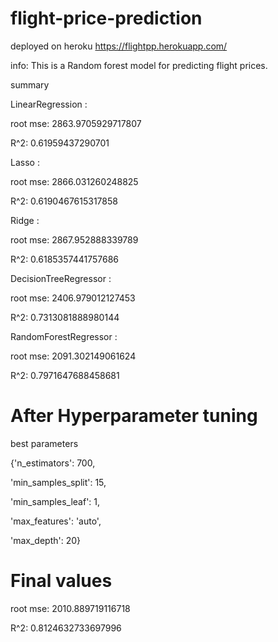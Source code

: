 # flight-price-prediction
deployed on heroku
https://flightpp.herokuapp.com/

 info:
 This is a Random forest model for predicting flight prices.
 
 summary
 
LinearRegression : 

 root mse: 2863.9705929717807
 
 R^2: 0.61959437290701
 
Lasso : 

 root mse: 2866.031260248825
 
 R^2: 0.6190467615317858
 
Ridge : 

 root mse: 2867.952888339789
 
 R^2: 0.6185357441757686
 
DecisionTreeRegressor :

 root mse: 2406.979012127453

R^2: 0.7313081888980144

RandomForestRegressor : 
 
 root mse: 2091.302149061624
 
 R^2: 0.7971647688458681

# After Hyperparameter tuning
best parameters

{'n_estimators': 700,

'min_samples_split': 15,

'min_samples_leaf': 1,

'max_features': 'auto',

'max_depth': 20}
 
 # Final values 
root mse: 2010.889719116718

R^2: 0.8124632733697996
 
 
